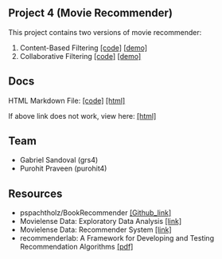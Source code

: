 ## Project 4 (Movie Recommender)

This project contains two versions of movie recommender:
1. Content-Based Filtering [\[code\]](https://github.com/GabrielSandoval/cs598-project-4/tree/master/content_based_filtering) [\[demo\]](https://grs4.shinyapps.io/content_based_filtering)
2. Collaborative Filtering [\[code\]](https://github.com/GabrielSandoval/cs598-project-4/tree/master/collaborative_filtering) [\[demo\]](https://grs4.shinyapps.io/collaborative_filtering)


## Docs

HTML Markdown File: [\[code\]](https://github.com/GabrielSandoval/cs598-project-4/tree/master/docs/System-I-II.Rmd) [\[html\]](https://coursera-assessments.s3.amazonaws.com/assessments/1607864846277/17f91d43-1ca6-4cb0-82da-ffb1ccfaa817/System-I-II.html)

If above link does not work, view here: [\[html\]](https://github.com/GabrielSandoval/cs598-project-4/blob/master/docs/System-I-II.html)

## Team
- Gabriel Sandoval (grs4)
- Purohit Praveen (purohit4)

## Resources
- pspachtholz/BookRecommender [\[Github_link\]](https://github.com/pspachtholz/BookRecommender)
- Movielense Data: Exploratory Data Analysis [\[link\]](https://liangfgithub.github.io/Rcode_W13_Movie_EDA.nb.html)
- Movielense Data: Recommender System [\[link\]](https://liangfgithub.github.io/Rcode_W13_Movie_RS.nb.html)
- recommenderlab: A Framework for Developing and Testing Recommendation Algorithms [\[pdf\]](https://cran.r-project.org/web/packages/recommenderlab/vignettes/recommenderlab.pdf)
